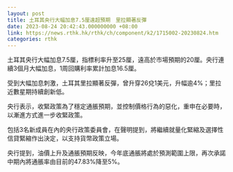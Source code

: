 ```yaml
---
layout: post
title: 土耳其央行大幅加息7.5厘遠超預期　里拉顯著反彈
date: 2023-08-24 20:42:43.000000000 +08:00
link: https://news.rthk.hk/rthk/ch/component/k2/1715002-20230824.htm
categories: rthk
---
```


土耳其央行大幅加息7.5厘，指標利率升至25厘，遠高於市場預期的20厘。央行連續3個月大幅加息，1周回購利率累計加息16.5厘。

受到大幅加息刺激，土耳其里拉顯著反彈，曾升穿26兌1美元，升幅逾4%；里拉近數星期持續創新低。

央行表示，收緊政策為了穩定通脹預期，並控制價格行為的惡化，重申在必要時，以漸進方式進一步收緊政策。

包括3名新成員在內的央行政策委員會，在聲明提到，將繼續就量化緊縮及選擇性信貸緊縮作出決定，以支持貨幣政策立場。

央行提到，油價上升及通脹預期反映，今年底通脹將處於預測範圍上限，再次承諾中期內將通脹率由目前的47.83%降至5%。
